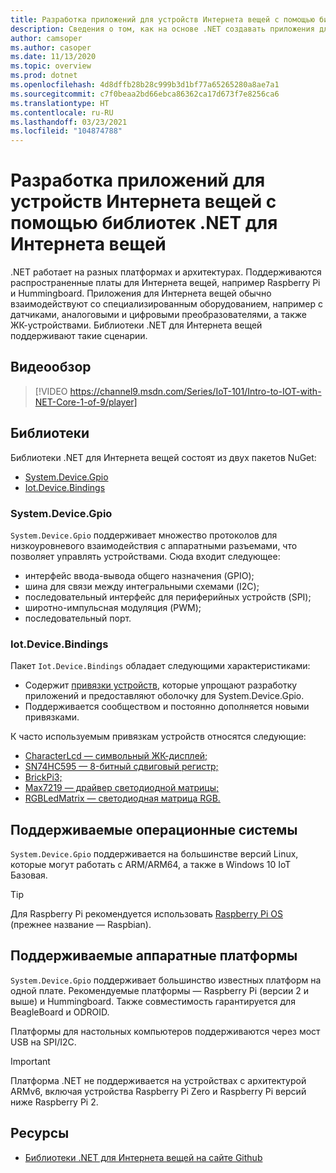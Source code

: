 ```yaml
---
title: Разработка приложений для устройств Интернета вещей с помощью библиотек .NET для Интернета вещей
description: Сведения о том, как на основе .NET создавать приложения для устройств и сценариев Интернета вещей
author: camsoper
ms.author: casoper
ms.date: 11/13/2020
ms.topic: overview
ms.prod: dotnet
ms.openlocfilehash: 4d8dffb28b28c999b3d1bf77a65265280a8ae7a1
ms.sourcegitcommit: c7f0beaa2bd66ebca86362ca17d673f7e8256ca6
ms.translationtype: HT
ms.contentlocale: ru-RU
ms.lasthandoff: 03/23/2021
ms.locfileid: "104874788"
---
```

# <a name="develop-apps-for-iot-devices-with-the-net-iot-libraries"></a>Разработка приложений для устройств Интернета вещей с помощью библиотек .NET для Интернета вещей

.NET работает на разных платформах и архитектурах. Поддерживаются распространенные платы для Интернета вещей, например Raspberry Pi и Hummingboard. Приложения для Интернета вещей обычно взаимодействуют со специализированным оборудованием, например с датчиками, аналоговыми и цифровыми преобразователями, а также ЖК-устройствами. Библиотеки .NET для Интернета вещей поддерживают такие сценарии.

## <a name="video-overview"></a>Видеообзор

<!--markdownlint-disable MD034 -->
> [!VIDEO https://channel9.msdn.com/Series/IoT-101/Intro-to-IOT-with-NET-Core-1-of-9/player]

## <a name="libraries"></a>Библиотеки

Библиотеки .NET для Интернета вещей состоят из двух пакетов NuGet:

- [System.Device.Gpio](https://www.nuget.org/packages/System.Device.Gpio/)
- [Iot.Device.Bindings](https://www.nuget.org/packages/Iot.Device.Bindings/)

### <a name="systemdevicegpio"></a>System.Device.Gpio

`System.Device.Gpio` поддерживает множество протоколов для низкоуровневого взаимодействия с аппаратными разъемами, что позволяет управлять устройствами. Сюда входит следующее:

- интерфейс ввода-вывода общего назначения (GPIO);
- шина для связи между интегральными схемами (I2C);
- последовательный интерфейс для периферийных устройств (SPI);
- широтно-импульсная модуляция (PWM);
- последовательный порт.

### <a name="iotdevicebindings"></a>Iot.Device.Bindings

Пакет `Iot.Device.Bindings` обладает следующими характеристиками:

* Содержит [привязки устройств](https://github.com/dotnet/iot/blob/main/src/devices/README.md), которые упрощают разработку приложений и предоставляют оболочку для System.Device.Gpio.
* Поддерживается сообществом и постоянно дополняется новыми привязками.

К часто используемым привязкам устройств относятся следующие:

- [CharacterLcd — символьный ЖК-дисплей;](https://github.com/dotnet/iot/tree/main/src/devices/CharacterLcd)
- [SN74HC595 — 8-битный сдвиговый регистр;](https://github.com/dotnet/iot/tree/main/src/devices/Sn74hc595)
- [BrickPi3;](https://github.com/dotnet/iot/tree/main/src/devices/BrickPi3)
- [Max7219 — драйвер светодиодной матрицы;](https://github.com/dotnet/iot/tree/main/src/devices/Max7219)
- [RGBLedMatrix — светодиодная матрица RGB.](https://github.com/dotnet/iot/tree/main/src/devices/RGBLedMatrix)

## <a name="supported-operating-systems"></a>Поддерживаемые операционные системы

`System.Device.Gpio` поддерживается на большинстве версий Linux, которые могут работать с ARM/ARM64, а также в Windows 10 IoT Базовая.

> [!TIP]
> Для Raspberry Pi рекомендуется использовать [Raspberry Pi OS](https://www.raspberrypi.org/documentation/installation/installing-images/README.md) (прежнее название — Raspbian).

## <a name="supported-hardware-platforms"></a>Поддерживаемые аппаратные платформы

`System.Device.Gpio` поддерживает большинство известных платформ на одной плате. Рекомендуемые платформы — Raspberry Pi (версии 2 и выше) и Hummingboard. Также совместимость гарантируется для BeagleBoard и ODROID.

Платформы для настольных компьютеров поддерживаются через мост USB на SPI/I2C.

> [!IMPORTANT]
> Платформа .NET не поддерживается на устройствах с архитектурой ARMv6, включая устройства Raspberry Pi Zero и Raspberry Pi версий ниже Raspberry Pi 2.

## <a name="resources"></a>Ресурсы

- [Библиотеки .NET для Интернета вещей на сайте Github](https://github.com/dotnet/iot)
